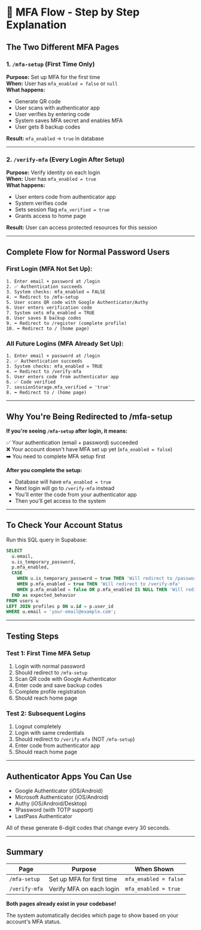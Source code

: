 # 🔐 MFA Flow - Step by Step Explanation

## The Two Different MFA Pages

### 1. `/mfa-setup` (First Time Only)
**Purpose:** Set up MFA for the first time  
**When:** User has `mfa_enabled = false` or `null`  
**What happens:**
- Generate QR code
- User scans with authenticator app
- User verifies by entering code
- System saves MFA secret and enables MFA
- User gets 8 backup codes

**Result:** `mfa_enabled` → `true` in database

---

### 2. `/verify-mfa` (Every Login After Setup)
**Purpose:** Verify identity on each login  
**When:** User has `mfa_enabled = true`  
**What happens:**
- User enters code from authenticator app
- System verifies code
- Sets session flag `mfa_verified = true`
- Grants access to home page

**Result:** User can access protected resources for this session

---

## Complete Flow for Normal Password Users

### First Login (MFA Not Set Up):
```
1. Enter email + password at /login
2. ✅ Authentication succeeds
3. System checks: mfa_enabled = FALSE
4. ➡️ Redirect to /mfa-setup
5. User scans QR code with Google Authenticator/Authy
6. User enters verification code
7. System sets mfa_enabled = TRUE
8. User saves 8 backup codes
9. ➡️ Redirect to /register (complete profile)
10. ➡️ Redirect to / (home page)
```

### All Future Logins (MFA Already Set Up):
```
1. Enter email + password at /login
2. ✅ Authentication succeeds
3. System checks: mfa_enabled = TRUE
4. ➡️ Redirect to /verify-mfa
5. User enters code from authenticator app
6. ✅ Code verified
7. sessionStorage.mfa_verified = 'true'
8. ➡️ Redirect to / (home page)
```

---

## Why You're Being Redirected to /mfa-setup

**If you're seeing `/mfa-setup` after login, it means:**

✅ Your authentication (email + password) succeeded  
❌ Your account doesn't have MFA set up yet (`mfa_enabled = false`)  
➡️ You need to complete MFA setup first

**After you complete the setup:**
- Database will have `mfa_enabled = true`
- Next login will go to `/verify-mfa` instead
- You'll enter the code from your authenticator app
- Then you'll get access to the system

---

## To Check Your Account Status

Run this SQL query in Supabase:

```sql
SELECT 
  u.email,
  u.is_temporary_password,
  p.mfa_enabled,
  CASE 
    WHEN u.is_temporary_password = true THEN 'Will redirect to /password'
    WHEN p.mfa_enabled = true THEN 'Will redirect to /verify-mfa'
    WHEN p.mfa_enabled = false OR p.mfa_enabled IS NULL THEN 'Will redirect to /mfa-setup'
  END as expected_behavior
FROM users u
LEFT JOIN profiles p ON u.id = p.user_id
WHERE u.email = 'your-email@example.com';
```

---

## Testing Steps

### Test 1: First Time MFA Setup
1. Login with normal password
2. Should redirect to `/mfa-setup`
3. Scan QR code with Google Authenticator
4. Enter code and save backup codes
5. Complete profile registration
6. Should reach home page

### Test 2: Subsequent Logins
1. Logout completely
2. Login with same credentials
3. Should redirect to `/verify-mfa` (NOT `/mfa-setup`)
4. Enter code from authenticator app
5. Should reach home page

---

## Authenticator Apps You Can Use

- Google Authenticator (iOS/Android)
- Microsoft Authenticator (iOS/Android)
- Authy (iOS/Android/Desktop)
- 1Password (with TOTP support)
- LastPass Authenticator

All of these generate 6-digit codes that change every 30 seconds.

---

## Summary

| Page | Purpose | When Shown |
|------|---------|------------|
| `/mfa-setup` | Set up MFA for first time | `mfa_enabled = false` |
| `/verify-mfa` | Verify MFA on each login | `mfa_enabled = true` |

**Both pages already exist in your codebase!**

The system automatically decides which page to show based on your account's MFA status.




